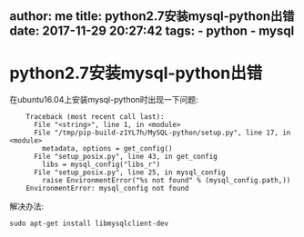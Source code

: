 author: me
title: python2.7安装mysql-python出错
date: 2017-11-29 20:27:42
tags: 
    - python
    - mysql
---

# python2.7安装mysql-python出错

在ubuntu16.04上安装mysql-python时出现一下问题:

```
    Traceback (most recent call last):
      File "<string>", line 1, in <module>
      File "/tmp/pip-build-z1YL7h/MySQL-python/setup.py", line 17, in <module>
        metadata, options = get_config()
      File "setup_posix.py", line 43, in get_config
        libs = mysql_config("libs_r")
      File "setup_posix.py", line 25, in mysql_config
        raise EnvironmentError("%s not found" % (mysql_config.path,))
    EnvironmentError: mysql_config not found
```

解决办法:

```
sudo apt-get install libmysqlclient-dev
```

